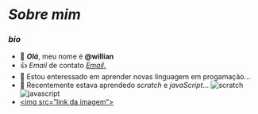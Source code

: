 # *Sobre mim*



### ***bio***
- 👋 ***Olá***, meu nome é **@willian** 
- :+1: *Email* de contato  [*Email*.](carneiro.josue@escola.pr.gov.br)
- 👀 Estou enteressado em aprender novas linguagem em progamação...
- 🌱 Recentemente estava aprendedo _scratch_ e _javaScript_...
 ![scratch](https://img.shields.io/badge/Scratch-4D97FF?style=for-the-badge&logo=Scratch&logoColor=white)
 ![javascript](https://img.shields.io/badge/JavaScript-323330?style=for-the-badge&logo=javascript&logoColor=F7DF1E)
 - <a href=””><img src=”link da imagem”></img></a>
 
<!---
wcj1212/wcj1212 is a ✨ special ✨ repository because its `README.md` (this file) appears on your GitHub profile.
You can click the Preview link to take a look at your changes.
--->
